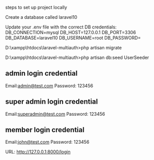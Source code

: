 steps to set up project locally

Create a database called laravel10

Update your .env file with the correct DB credentials:
DB_CONNECTION=mysql
DB_HOST=127.0.0.1
DB_PORT=3306
DB_DATABASE=laravel10
DB_USERNAME=root
DB_PASSWORD=

D:\xampp\htdocs\laravel-multiauth>php artisan migrate

D:\xampp\htdocs\laravel-multiauth>php artisan db:seed UserSeeder

admin login credential 
--------------------------
Email:admin@test.com
Password: 123456

super admin login credential 
--------------------------
Email:superadmin@test.com
Password: 123456

member login credential 
--------------------------
Email:john@test.com
Password: 123456


URL: http://127.0.0.1:8000/login